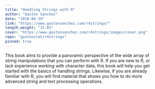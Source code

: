 ```yaml
---
title: "Handling Strings with R"
author: "Gaston Sanchez"
date: "2018-04-19"
link: "https://www.gastonsanchez.com/r4strings/"
length_weight: "15.6%"
cover: "https://www.gastonsanchez.com/r4strings/images/cover.png"
repo: "gastonstat/r4strings"
pinned: true
---
```


This book aims to provide a panoramic perspective of the wide array of string manipulations that you can perform with R. If you are new to R, or lack experience working with character data, this book will help you get started with the basics of handling strings. Likewise, if you are already familiar with R, you will find material that shows you how to do more advanced string and text processing operations.

